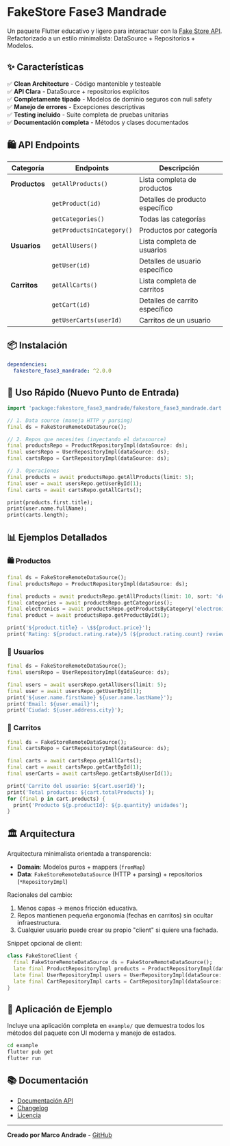 # FakeStore Fase3 Mandrade

Un paquete Flutter educativo y ligero para interactuar con la [Fake Store API](https://fakestoreapi.com/). Refactorizado a un estilo minimalista: DataSource + Repositorios + Modelos.

## ✨ Características

✅ **Clean Architecture** - Código mantenible y testeable  
✅ **API Clara** - DataSource + repositorios explícitos  
✅ **Completamente tipado** - Modelos de dominio seguros con null safety  
✅ **Manejo de errores** - Excepciones descriptivas  
✅ **Testing incluido** - Suite completa de pruebas unitarias  
✅ **Documentación completa** - Métodos y clases documentados  

## 🛍️ API Endpoints

| Categoría | Endpoints | Descripción |
|-----------|-----------|-------------|
| **Productos** | `getAllProducts()` | Lista completa de productos |
| | `getProduct(id)` | Detalles de producto específico |
| | `getCategories()` | Todas las categorías |
| | `getProductsInCategory()` | Productos por categoría |
| **Usuarios** | `getAllUsers()` | Lista completa de usuarios |
| | `getUser(id)` | Detalles de usuario específico |
| **Carritos** | `getAllCarts()` | Lista completa de carritos |
| | `getCart(id)` | Detalles de carrito específico |
| | `getUserCarts(userId)` | Carritos de un usuario |

## 📦 Instalación

```yaml
dependencies:
  fakestore_fase3_mandrade: ^2.0.0
```

## 🚀 Uso Rápido (Nuevo Punto de Entrada)

```dart
import 'package:fakestore_fase3_mandrade/fakestore_fase3_mandrade.dart';

// 1. Data source (maneja HTTP y parsing)
final ds = FakeStoreRemoteDataSource();

// 2. Repos que necesites (inyectando el datasource)
final productsRepo = ProductRepositoryImpl(dataSource: ds);
final usersRepo = UserRepositoryImpl(dataSource: ds);
final cartsRepo = CartRepositoryImpl(dataSource: ds);

// 3. Operaciones
final products = await productsRepo.getAllProducts(limit: 5);
final user = await usersRepo.getUserById(1);
final carts = await cartsRepo.getAllCarts();

print(products.first.title);
print(user.name.fullName);
print(carts.length);

```

## 📊 Ejemplos Detallados

### 🛍️ Productos

```dart
final ds = FakeStoreRemoteDataSource();
final productsRepo = ProductRepositoryImpl(dataSource: ds);

final products = await productsRepo.getAllProducts(limit: 10, sort: 'desc');
final categories = await productsRepo.getCategories();
final electronics = await productsRepo.getProductsByCategory('electronics');
final product = await productsRepo.getProductById(1);

print('${product.title} - \$${product.price}');
print('Rating: ${product.rating.rate}/5 (${product.rating.count} reviews)');

```

### 👥 Usuarios

```dart
final ds = FakeStoreRemoteDataSource();
final usersRepo = UserRepositoryImpl(dataSource: ds);

final users = await usersRepo.getAllUsers(limit: 5);
final user = await usersRepo.getUserById(1);
print('${user.name.firstName} ${user.name.lastName}');
print('Email: ${user.email}');
print('Ciudad: ${user.address.city}');
```

### 🛒 Carritos

```dart
final ds = FakeStoreRemoteDataSource();
final cartsRepo = CartRepositoryImpl(dataSource: ds);

final carts = await cartsRepo.getAllCarts();
final cart = await cartsRepo.getCartById(1);
final userCarts = await cartsRepo.getCartsByUserId(1);

print('Carrito del usuario: ${cart.userId}');
print('Total productos: ${cart.totalProducts}');
for (final p in cart.products) {
  print('Producto ${p.productId}: ${p.quantity} unidades');
}

```

## 🏛️ Arquitectura

Arquitectura minimalista orientada a transparencia:

- **Domain**: Modelos puros + mappers (`fromMap`)
- **Data**: `FakeStoreRemoteDataSource` (HTTP + parsing) + repositorios (`*RepositoryImpl`)

Racionales del cambio:
1. Menos capas -> menos fricción educativa.
2. Repos mantienen pequeña ergonomía (fechas en carritos) sin ocultar infraestructura.
3. Cualquier usuario puede crear su propio "client" si quiere una fachada.

Snippet opcional de client:
```dart
class FakeStoreClient {
  final FakeStoreRemoteDataSource ds = FakeStoreRemoteDataSource();
  late final ProductRepositoryImpl products = ProductRepositoryImpl(dataSource: ds);
  late final UserRepositoryImpl users = UserRepositoryImpl(dataSource: ds);
  late final CartRepositoryImpl carts = CartRepositoryImpl(dataSource: ds);
}
```

## 📱 Aplicación de Ejemplo

Incluye una aplicación completa en `example/` que demuestra todos los métodos del paquete con UI moderna y manejo de estados.

```bash
cd example
flutter pub get
flutter run
```

## 📚 Documentación

- [Documentación API](https://fakestoreapi.com/docs)
- [Changelog](CHANGELOG.md)
- [Licencia](LICENSE)

---

**Creado por Marco Andrade** - [GitHub](https://github.com/marco4andrade/FASE3)